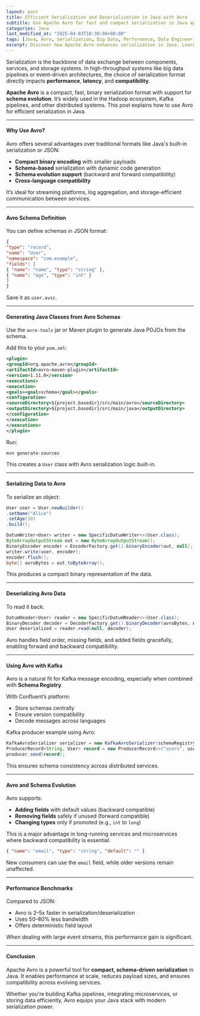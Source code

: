 ```yaml
---
layout: post
title: Efficient Serialization and Deserialization in Java with Avro
subtitle: Use Apache Avro for fast and compact serialization in Java applications
categories: Java
last_modified_at: "2025-04-03T10:30:00+00:00"
tags: [Java, Avro, Serialization, Big Data, Performance, Data Engineering]
excerpt: Discover how Apache Avro enhances serialization in Java. Learn schema evolution, binary formats, integration with Kafka, and how to serialize and deserialize data efficiently in modern applications.
---
```

Serialization is the backbone of data exchange between components, services, and storage systems. In high-throughput systems like big data pipelines or event-driven architectures, the choice of serialization format directly impacts **performance**, **latency**, and **compatibility**.

**Apache Avro** is a compact, fast, binary serialization format with support for **schema evolution**. It’s widely used in the Hadoop ecosystem, Kafka pipelines, and other distributed systems. This post explains how to use Avro for efficient serialization in Java.

---

#### Why Use Avro?

Avro offers several advantages over traditional formats like Java's built-in serialization or JSON:

- **Compact binary encoding** with smaller payloads
- **Schema-based** serialization with dynamic code generation
- **Schema evolution support** (backward and forward compatibility)
- **Cross-language compatibility**

It’s ideal for streaming platforms, log aggregation, and storage-efficient communication between services.

---

#### Avro Schema Definition

You can define schemas in JSON format:

```json
{
"type": "record",
"name": "User",
"namespace": "com.example",
"fields": [
{ "name": "name", "type": "string" },
{ "name": "age", "type": "int" }
]
}
```

Save it as `user.avsc`.

---

#### Generating Java Classes from Avro Schemas

Use the `avro-tools` jar or Maven plugin to generate Java POJOs from the schema.

Add this to your `pom.xml`:

```xml
<plugin>
<groupId>org.apache.avro</groupId>
<artifactId>avro-maven-plugin</artifactId>
<version>1.11.0</version>
<executions>
<execution>
<goals><goal>schema</goal></goals>
<configuration>
<sourceDirectory>${project.basedir}/src/main/avro</sourceDirectory>
<outputDirectory>${project.basedir}/src/main/java</outputDirectory>
</configuration>
</execution>
</executions>
</plugin>
```

Run:

```bash
mvn generate-sources
```

This creates a `User` class with Avro serialization logic built-in.

---

#### Serializing Data to Avro

To serialize an object:

```java
User user = User.newBuilder()
.setName("Alice")
.setAge(30)
.build();

DatumWriter<User> writer = new SpecificDatumWriter<>(User.class);
ByteArrayOutputStream out = new ByteArrayOutputStream();
BinaryEncoder encoder = EncoderFactory.get().binaryEncoder(out, null);
writer.write(user, encoder);
encoder.flush();
byte[] avroBytes = out.toByteArray();
```

This produces a compact binary representation of the data.

---

#### Deserializing Avro Data

To read it back:

```java
DatumReader<User> reader = new SpecificDatumReader<>(User.class);
BinaryDecoder decoder = DecoderFactory.get().binaryDecoder(avroBytes, null);
User deserialized = reader.read(null, decoder);
```

Avro handles field order, missing fields, and added fields gracefully, enabling forward and backward compatibility.

---

#### Using Avro with Kafka

Avro is a natural fit for Kafka message encoding, especially when combined with **Schema Registry**.

With Confluent’s platform:
- Store schemas centrally
- Ensure version compatibility
- Decode messages across languages

Kafka producer example using Avro:

```java
KafkaAvroSerializer serializer = new KafkaAvroSerializer(schemaRegistryClient);
ProducerRecord<String, User> record = new ProducerRecord<>("users", user);
producer.send(record);
```

This ensures schema consistency across distributed services.

---

#### Avro and Schema Evolution

Avro supports:
- **Adding fields** with default values (backward compatible)
- **Removing fields** safely if unused (forward compatible)
- **Changing types** only if promoted (e.g., `int` to `long`)

This is a major advantage in long-running services and microservices where backward compatibility is essential.

```json
{ "name": "email", "type": "string", "default": "" }
```

New consumers can use the `email` field, while older versions remain unaffected.

---

#### Performance Benchmarks

Compared to JSON:
- Avro is 2–5x faster in serialization/deserialization
- Uses 50–80% less bandwidth
- Offers deterministic field layout

When dealing with large event streams, this performance gain is significant.

---

#### Conclusion

Apache Avro is a powerful tool for **compact, schema-driven serialization** in Java. It enables performance at scale, reduces payload sizes, and ensures compatibility across evolving services.

Whether you're building Kafka pipelines, integrating microservices, or storing data efficiently, Avro equips your Java stack with modern serialization power.
